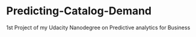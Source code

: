 # Predicting-Catalog-Demand
1st Project of my Udacity Nanodegree on Predictive analytics for Business
